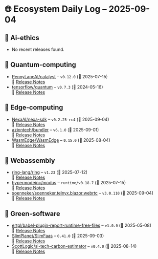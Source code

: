 # 🌐 Ecosystem Daily Log – 2025-09-04

## 🔹 Ai-ethics
- No recent releases found.

## 🔹 Quantum-computing
- [PennyLaneAI/catalyst](https://github.com/PennyLaneAI/catalyst/releases/tag/v0.12.0) – `v0.12.0` (📅 2025-07-15)  
  🔗 [Release Notes](https://github.com/PennyLaneAI/catalyst/releases/tag/v0.12.0)
- [tensorflow/quantum](https://github.com/tensorflow/quantum/releases/tag/v0.7.3) – `v0.7.3` (📅 2024-05-16)  
  🔗 [Release Notes](https://github.com/tensorflow/quantum/releases/tag/v0.7.3)

## 🔹 Edge-computing
- [NexaAI/nexa-sdk](https://github.com/NexaAI/nexa-sdk/releases/tag/v0.2.25-rc4) – `v0.2.25-rc4` (📅 2025-09-04)  
  🔗 [Release Notes](https://github.com/NexaAI/nexa-sdk/releases/tag/v0.2.25-rc4)
- [aziontech/bundler](https://github.com/aziontech/bundler/releases/tag/v6.1.0) – `v6.1.0` (📅 2025-09-01)  
  🔗 [Release Notes](https://github.com/aziontech/bundler/releases/tag/v6.1.0)
- [WasmEdge/WasmEdge](https://github.com/WasmEdge/WasmEdge/releases/tag/0.15.0) – `0.15.0` (📅 2025-08-04)  
  🔗 [Release Notes](https://github.com/WasmEdge/WasmEdge/releases/tag/0.15.0)

## 🔹 Webassembly
- [ring-lang/ring](https://github.com/ring-lang/ring/releases/tag/v1.23) – `v1.23` (📅 2025-07-12)  
  🔗 [Release Notes](https://github.com/ring-lang/ring/releases/tag/v1.23)
- [hypermodeinc/modus](https://github.com/hypermodeinc/modus/releases/tag/runtime/v0.18.7) – `runtime/v0.18.7` (📅 2025-07-15)  
  🔗 [Release Notes](https://github.com/hypermodeinc/modus/releases/tag/runtime/v0.18.7)
- [soenneker/soenneker.telnyx.blazor.webrtc](https://github.com/soenneker/soenneker.telnyx.blazor.webrtc/releases/tag/v3.0.110) – `v3.0.110` (📅 2025-09-04)  
  🔗 [Release Notes](https://github.com/soenneker/soenneker.telnyx.blazor.webrtc/releases/tag/v3.0.110)

## 🔹 Green-software
- [ertgl/babel-plugin-report-runtime-free-files](https://github.com/ertgl/babel-plugin-report-runtime-free-files/releases/tag/v1.0.0) – `v1.0.0` (📅 2025-05-08)  
  🔗 [Release Notes](https://github.com/ertgl/babel-plugin-report-runtime-free-files/releases/tag/v1.0.0)
- [SlimPlanet/SlimFaas](https://github.com/SlimPlanet/SlimFaas/releases/tag/0.41.0) – `0.41.0` (📅 2025-09-03)  
  🔗 [Release Notes](https://github.com/SlimPlanet/SlimFaas/releases/tag/0.41.0)
- [ScottLogic/sl-tech-carbon-estimator](https://github.com/ScottLogic/sl-tech-carbon-estimator/releases/tag/v0.4.0) – `v0.4.0` (📅 2025-08-14)  
  🔗 [Release Notes](https://github.com/ScottLogic/sl-tech-carbon-estimator/releases/tag/v0.4.0)